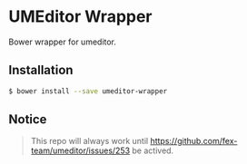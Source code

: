 # UMEditor Wrapper

Bower wrapper for umeditor.

## Installation

```sh
$ bower install --save umeditor-wrapper
```

## Notice

> This repo will always work until https://github.com/fex-team/umeditor/issues/253 be
> actived.
